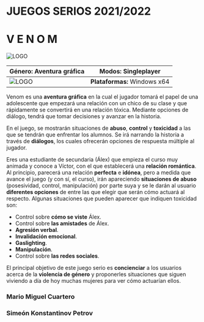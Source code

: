# JUEGOS SERIOS 2021/2022
# V E N O M

![LOGO](./webAssets/images/logo.png)


| **Género:** Aventura gráfica | **Modos:** Singleplayer |
| --- | --- |
| ![LOGO](./webAssets/images/logo.png) | **Plataformas:** Windows x64 |


Venom es una **aventura gráfica** en la cual el jugador tomará el papel de una adolescente que empezará una relación con un chico de su clase y que rápidamente se convertirá en una relación tóxica. Mediante opciones de diálogo, tendrá que tomar decisiones y avanzar en la historia.

En el juego, se mostrarán situaciones de **abuso**, **control** y **toxicidad** a las que se tendrán que enfrentar los alumnos. 
Se irá narrando la historia a través de **diálogos**, los cuales ofrecerán opciones de respuesta múltiple al jugador.

Eres una estudiante de secundaria (Álex) que empieza el curso muy animada y conoce a Víctor, con el que establecerá una **relación romántica**. Al principio, parecerá una relación **perfecta** e **idónea**, pero a medida que avance el juego (y con sí, el curso), irán apareciendo **situaciones de abuso** (posesividad, control, manipulación) por parte suya y se le darán al usuario **diferentes opciones** de entre las que elegir que serán cómo actuará al respecto.
Algunas situaciones que pueden aparecer que indiquen toxicidad son:
- Control sobre **cómo se viste** Álex.
- Control sobre **las amistades** de Álex.
- **Agresión verbal**.
- **Invalidación emocional**.
- **Gaslighting**.
- **Manipulación**.
- Control sobre **las redes sociales**.

El principal objetivo de este juego serio es **concienciar** a los usuarios acerca de la **violencia de género** y proponerles situaciones que siguen viviendo a día de hoy
muchas mujeres para ver cómo actuarían ellos.

### Mario Miguel Cuartero
### Simeón Konstantinov Petrov
